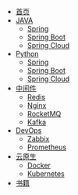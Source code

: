 <!-- docs/_sidebar.md -->
* [首页](/)
* [JAVA]()
  * [Spring](guide.md "Spring")
  * [Spring Boot](guide.md "Spring")
  * [Spring Cloud](guide.md "Spring")
* [Python]()
  * [Spring](guide.md "Spring")
  * [Spring Boot](guide.md "Spring")
  * [Spring Cloud](guide.md "Spring")
* [中间件]()
  * [Redis](Redis/redis-笔记.md "Spring")
  * [Nginx](guide.md "Spring")
  * [RocketMQ](guide.md "Spring")
  * [Kafka](guide.md "Spring")
* [DevOps]()
  * [Zabbix](guide.md "Spring")
  * [Prometheus](guide.md "Spring")
* [云原生]()
  * [Docker](guide.md "Spring")
  * [Kubernetes](guide.md "Spring")
* [书籍]()
